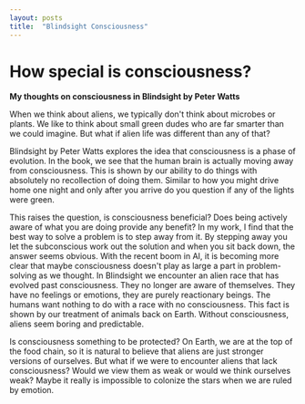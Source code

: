 ```yaml
---
layout: posts
title:  "Blindsight Consciousness"
---
```


# How special is consciousness? 


**My thoughts on consciousness in Blindsight by Peter Watts**

When we think about aliens, we typically don't think about microbes or plants.
We like to think about small green dudes who are far smarter than we could imagine. 
But what if alien life was different than any of that?

Blindsight by Peter Watts explores the idea that consciousness is a phase of evolution.
In the book, we see that the human brain is actually moving away from consciousness. 
This is shown by our ability to do things with absolutely no recollection of doing them.
Similar to how you might drive home one night and only after you arrive do you question if any of the lights were green.

This raises the question, is consciousness beneficial? 
Does being actively aware of what you are doing provide any benefit?
In my work, I find that the best way to solve a problem is to step away from it.
By stepping away you let the subconscious work out the solution and when you sit back down, the answer seems obvious. 
With the recent boom in AI, it is becoming more clear that maybe consciousness doesn't play as large a part in problem-solving as we thought.
In Blindsight we encounter an alien race that has evolved past consciousness. They no longer are aware of themselves. 
They have no feelings or emotions, they are purely reactionary beings. The humans want nothing to do with a race with no consciousness.
This fact is shown by our treatment of animals back on Earth. Without consciousness, aliens seem boring and predictable.

Is consciousness something to be protected?
On Earth, we are at the top of the food chain, so it is natural to believe that aliens are just stronger versions of ourselves. 
But what if we were to encounter aliens that lack consciousness? Would we view them as weak or would we think ourselves weak?
Maybe it really is impossible to colonize the stars when we are ruled by emotion. 

